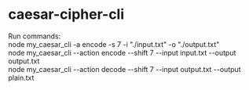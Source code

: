 # caesar-cipher-cli

Run commands:  
node my_caesar_cli -a encode -s 7 -i "./input.txt" -o "./output.txt"  
node my_caesar_cli --action encode --shift 7 --input input.txt --output output.txt  
node my_caesar_cli --action decode --shift 7 --input output.txt --output plain.txt  